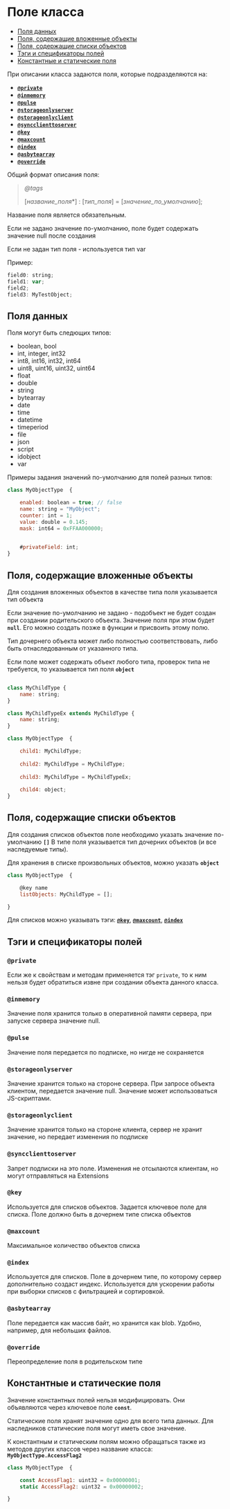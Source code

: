 # Поле класса <!-- omit in toc -->

<!-- no toc -->
- [Поля данных](#поля-данных)
- [Поля, содержащие вложенные объекты](#поля-содержащие-вложенные-объекты)
- [Поля, содержащие списки объектов](#поля-содержащие-списки-объектов)
- [Тэги и спецификаторы полей](#тэги-и-спецификаторы-полей)
- [Константные и статические поля](#константные-и-статические-поля)

При описании класса задаются поля, которые подразделяются на:
<!-- no toc -->
- [**`@private`**](#private)
- [**`@inmemory`**](#inmemory)
- [**`@pulse`**](#pulse)
- [**`@storageonlyserver`**](#storageonlyserver)
- [**`@storageonlyclient`**](#storageonlyclient)
- [**`@syncclienttoserver`**](#syncclienttoserver)
- [**`@key`**](#key)
- [**`@maxcount`**](#maxcount)
- [**`@index`**](#index)
- [**`@asbytearray`**](#asbytearray)
- [**`@override`**](#override)

Общий формат описания поля:


>*@tags*
>
>[*название_поля**] : [*тип_поля*] = [*значение_по_умолчанию*];


Название поля является обязательным.

Если не задано значение по-умолчанию, поле будет содержать значение null после создания

Если не задан тип поля - используется тип var

Пример:

```jsx
field0: string;
field1: var;
field2;
field3: MyTestObject;

```

## Поля данных

Поля могут быть следющих типов:

* boolean, bool 
* int, integer, int32
* int8, int16, int32, int64 
* uint8, uint16, uint32, uint64
* float
* double
* string
* bytearray
* date
* time
* datetime
* timeperiod
* file
* json
* script
* idobject
* var

Примеры задания значений по-умолчанию для полей разных типов:

```javaScript
class MyObjectType  {

    enabled: boolean = true; // false
    name: string = "MyObject";  
    counter: int = 1; 
    value: double = 0.145;
    mask: int64 = 0xFFAA000000;
  

    #privateField: int;
}
```

## Поля, содержащие вложенные объекты

Для создания вложенных объектов в качестве типа поля указывается тип объекта 

Если значение по-умолчанию не задано - подобъект не будет создан при создании родительского объекта. 
Значение поля при этом будет **`null`**. Его можно создать позже в функции и присвоить этому полю. 

Тип дочернего объекта может либо полностью соответствовать, либо быть отнаследованным от указанного типа.

Если поле может содержать объект любого типа, проверок типа не требуется, то указывается тип поля **`object`**

```javaScript

class MyChildType {
    name: string;
}

class MyChildTypeEx extends MyChildType {
    name: string;
}

class MyObjectType  {

    child1: MyChildType;
    
    child2: MyChildType = MyChildType;
    
    child3: MyChildType = MyChildTypeEx;
   
    child4: object;
}
```


## Поля, содержащие списки объектов


Для создания списков объектов поле необходимо указать значение по-умолчанию **`[]`**
В типе поля указывается тип дочерних объектов (и все наследуемые типы). 

Для хранения в списке произвольных объектов, можно указать **`object`**

```javaScript
class MyObjectType  {

    @key name
    listObjects: MyChildType = [];

}
```

Для списков можно указывать тэги: [**`@key`**](#key), [**`@maxcount`**](#maxcount), [**`@index`**](#index) 

## Тэги и спецификаторы полей

### **`@private`**
Если же к свойствам и методам применяется тэг `private`, то к ним нельзя будет обратиться извне при создании объекта данного класса.

### **`@inmemory`**
Значение поля хранится только в оперативной памяти сервера, при запуске сервера значение null. 

### **`@pulse`**
Значение поля передается по подписке, но нигде не сохраняется

### **`@storageonlyserver`**
Значение хранится только на стороне сервера. При запросе объекта клиентом, передается значение null. Значение может использоваться JS-скриптами.

### **`@storageonlyclient`**
Значение хранится только на стороне клиента, сервер не хранит значение, но передает изменения по подписке

### **`@syncclienttoserver`**
Запрет подписки на это поле. Изменения не отсылаются клиентам, но могут отправляться на Extensions

### **`@key`**
Используется для списков объектов. Задается ключевое поле для списка. Поле должно быть в дочернем типе списка объектов

### **`@maxcount`**
Максимальное количество объектов списка

### **`@index`**
Используется для списков. Поле в дочернем типе, по которому сервер дополнительно создаст индекс. Используется для ускорении работы при выборки списков с фильтрацией и сортировкой. 

### **`@asbytearray`**
Поле передается как массив байт, но хранится как blob. Удобно, например, для небольших файлов.

### **`@override`**
Переопределение поля в родительском типе 


## Константные и статические поля


Значение константных полей нельзя модифицировать. Они объявляются через ключевое поле **`const`**. 

Статические поля хранят значение одно для всего типа данных. Для наследников статические поля могут иметь свое значение.

К константным и статическим полям можно обращаться также из методов других классов через название класса: **`MyObjectType.AccessFlag2`**

```javaScript
class MyObjectType  {

    const AccessFlag1: uint32 = 0x00000001; 
    static AccessFlag2: uint32 = 0x00000002; 

}
```



